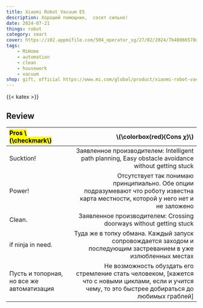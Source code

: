 ```yaml
---
title: Xiaomi Robot Vacuum E5
description: Хороший помощник,  сосет сильно!
date: 2024-07-21
things: robot
category: smart
cover: https://i02.appmifile.com/504_operator_sg/27/02/2024/7b40866578d5effc5da46a3622b86843.jpg
tags:
    - MiHome
    - automation
    - clean
    - housework
    - vacuum
shop: gift, official https://www.mi.com/global/product/xiaomi-robot-vacuum-e5/
---
```


{{< katex >}}

## Review

| <mark>Pros \\(\checkmark\\)</mark>        |                                                                                                                        \\(\colorbox{red}{Cons $\chi$}\\) |
| :---------------------------------------- | -------------------------------------------------------------------------------------------------------------------------------------------------------: |
| Sucktion!                                 |                                                      Заявленное производителем: Intelligent path planning, Easy obstacle avoidance without getting stuck |
| Power!                                    |                     Отсутствует так понимаю принципиально. Обе опции подразумевают что роботу известна карта местности, которой у него нет и не заложено |
| Clean.                                    |                                                                                       Заявленное производителем: Crossing doorways without getting stuck |
| if ninja in need.                         |                                         Туда же в топку обмана. Каждый запуск сопровождается заходом и последующим застреванием в уже излюбленных местах |
| Пусть и топорная, но все же автоматизация | Не возможность обуздать его стремление стать человеком, [кажется что c новыми циклами, если и учится чему, то это быстрее добираться до любимых граблей] |

